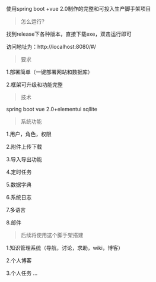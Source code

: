 
使用spring boot +vue 2.0制作的完整和可投入生产脚手架项目

>怎么运行?

找到release下各种版本，直接下载exe，双击运行即可

访问地址为：http://localhost:8080/#/

>要求

1.部署简单（一键部署网站和数据库）

2.框架可升级和功能完整

>技术

spring boot
vue 2.0+elementui
sqllite

>系统功能

1.用户，角色，权限

2.附件上传下载

3.导入导出功能

4.定时任务

5.数据字典

6.系统日志

7.多语言

8.邮件

>后续将使用这个脚手架搭建

1.知识管理系统（导航，讨论，求助，wiki，博客）

2.个人博客

3.个人任务
...


